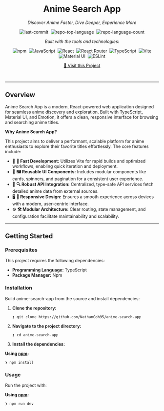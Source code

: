 <div class="border border-border rounded-lg bg-background p-6 shadow-sm">
   <div class="prose prose-sm md:prose-base lg:prose-lg max-w-none prose-headings:font-bold prose-a:text-blue-600" style="user-select: none;">
      <div id="top" class="">
         <div align="center" class="text-center">
            <h1>Anime Search App</h1>
            <p><em>Discover Anime Faster, Dive Deeper, Experience More</em></p>
            <img alt="last-commit" src="https://img.shields.io/github/last-commit/NathanGoh95/anime-search-app?style=flat&amp;logo=git&amp;logoColor=white&amp;color=0080ff" class="inline-block mx-1" style="margin: 0px 2px;">
            <img alt="repo-top-language" src="https://img.shields.io/github/languages/top/NathanGoh95/anime-search-app?style=flat&amp;color=0080ff" class="inline-block mx-1" style="margin: 0px 2px;">
            <img alt="repo-language-count" src="https://img.shields.io/github/languages/count/NathanGoh95/anime-search-app?style=flat&amp;color=0080ff" class="inline-block mx-1" style="margin: 0px 2px;">
            <p><em>Built with the tools and technologies:</em></p>
            <img alt="npm" src="https://img.shields.io/badge/npm-CB3837.svg?style=flat&amp;logo=npm&amp;logoColor=white" class="inline-block mx-1" style="margin: 0px 2px;">
            <img alt="JavaScript" src="https://img.shields.io/badge/JavaScript-F7DF1E.svg?style=flat&amp;logo=JavaScript&amp;logoColor=black" class="inline-block mx-1" style="margin: 0px 2px;">
            <img alt="React" src="https://img.shields.io/badge/React-61DAFB.svg?style=flat&amp;logo=React&amp;logoColor=black" class="inline-block mx-1" style="margin: 0px 2px;">
												<img alt="React Router" src="https://img.shields.io/badge/ReactRouter-ca4245.svg?style=flat&logo=reactrouter&logoColor=white" class="inline-block mx-1" style="margin: 0px 2px;">
            <img alt="TypeScript" src="https://img.shields.io/badge/TypeScript-3178C6.svg?style=flat&amp;logo=TypeScript&amp;logoColor=white" class="inline-block mx-1" style="margin: 0px 2px;">
            <img alt="Vite" src="https://img.shields.io/badge/Vite-646CFF.svg?style=flat&amp;logo=Vite&amp;logoColor=white" class="inline-block mx-1" style="margin: 0px 2px;">
												<img alt="Material UI" src="https://img.shields.io/badge/MaterialUI-007FFF.svg?style=flat&logo=mui&logoColor=white" class="inline-block mx-1" style="margin: 0px 2px;">
            <img alt="ESLint" src="https://img.shields.io/badge/ESLint-4B32C3.svg?style=flat&amp;logo=ESLint&amp;logoColor=white" class="inline-block mx-1" style="margin: 0px 2px;">
         </div>

<p align="center">
<a href="https://anime-search-app-pink.vercel.app/homepage/1">📱 Visit this Project</a>
</p>
         <br>
         <hr>
         <h2>Overview</h2>
         <p>Anime Search App is a modern, React-powered web application designed for seamless anime discovery and exploration. Built with TypeScript, Material UI, and Emotion, it offers a clean, responsive interface for browsing and searching anime titles.</p>
         <p><strong>Why Anime Search App?</strong></p>
         <p>This project aims to deliver a performant, scalable platform for anime enthusiasts to explore their favorite titles effortlessly. The core features include:</p>
         <ul class="list-disc pl-4 my-0">
            <li class="my-0">🧩 <strong>🚀 Fast Development:</strong> Utilizes Vite for rapid builds and optimized workflows, enabling quick iteration and deployment.</li>
            <li class="my-0">🎨 <strong>🖼️ Reusable UI Components:</strong> Includes modular components like cards, spinners, and pagination for a consistent user experience.</li>
            <li class="my-0">🔗 <strong>🔍 Robust API Integration:</strong> Centralized, type-safe API services fetch detailed anime data from external sources.</li>
            <li class="my-0">🖥️ <strong>📱 Responsive Design:</strong> Ensures a smooth experience across devices with a modern, user-centric interface.</li>
            <li class="my-0">⚙️ <strong>🛠️ Modular Architecture:</strong> Clear routing, state management, and configuration facilitate maintainability and scalability.</li>
         </ul>
         <hr>
         <h2>Getting Started</h2>
         <h3>Prerequisites</h3>
         <p>This project requires the following dependencies:</p>
         <ul class="list-disc pl-4 my-0">
            <li class="my-0"><strong>Programming Language:</strong> TypeScript</li>
            <li class="my-0"><strong>Package Manager:</strong> Npm</li>
         </ul>
         <h3>Installation</h3>
         <p>Build anime-search-app from the source and install dependencies:</p>
         <ol>
            <li class="my-0">
               <p><strong>Clone the repository:</strong></p>
               <pre><code class="language-sh">❯ git clone https://github.com/NathanGoh95/anime-search-app
</code></pre>
            </li>
            <li class="my-0">
               <p><strong>Navigate to the project directory:</strong></p>
               <pre><code class="language-sh">❯ cd anime-search-app
</code></pre>
            </li>
            <li class="my-0">
               <p><strong>Install the dependencies:</strong></p>
            </li>
         </ol>
         <p><strong>Using <a href="https://www.npmjs.com/">npm</a>:</strong></p>
         <pre><code class="language-sh">❯ npm install
</code></pre>
         <h3>Usage</h3>
         <p>Run the project with:</p>
         <p><strong>Using <a href="https://www.npmjs.com/">npm</a>:</strong></p>
         <pre><code class="language-sh">❯ npm run dev</code></pre>
      </div>
   </div>
</div>
